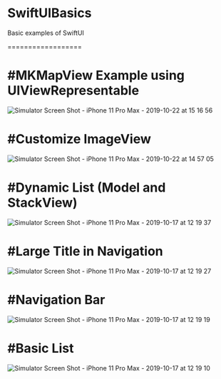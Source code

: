 # SwiftUIBasics
Basic examples of SwiftUI


==================

#MKMapView Example using UIViewRepresentable
============================================

![Simulator Screen Shot - iPhone 11 Pro Max - 2019-10-22 at 15 16 56](https://user-images.githubusercontent.com/16478904/67274903-11800e00-f4df-11e9-9adb-ab9f40b0d01d.png)


#Customize ImageView
====================

![Simulator Screen Shot - iPhone 11 Pro Max - 2019-10-22 at 14 57 05](https://user-images.githubusercontent.com/16478904/67273909-04fab600-f4dd-11e9-8261-b0276bb3e5e0.png)


#Dynamic List (Model and StackView)
===================================

![Simulator Screen Shot - iPhone 11 Pro Max - 2019-10-17 at 12 19 37](https://user-images.githubusercontent.com/16478904/66984561-8d8de680-f0d8-11e9-857d-1fc5c30a9f20.png)

#Large Title in Navigation
===========================

![Simulator Screen Shot - iPhone 11 Pro Max - 2019-10-17 at 12 19 27](https://user-images.githubusercontent.com/16478904/66984562-8d8de680-f0d8-11e9-8f9f-2f960cc9bd1e.png)

#Navigation Bar
===============

![Simulator Screen Shot - iPhone 11 Pro Max - 2019-10-17 at 12 19 19](https://user-images.githubusercontent.com/16478904/66984564-8e267d00-f0d8-11e9-80ed-93653df333a2.png)

#Basic List
===========

![Simulator Screen Shot - iPhone 11 Pro Max - 2019-10-17 at 12 19 10](https://user-images.githubusercontent.com/16478904/66984565-8e267d00-f0d8-11e9-8bdf-2437175c496a.png)
